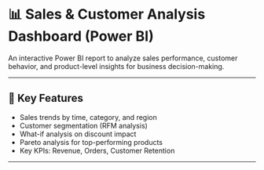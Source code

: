 
# 📊 Sales & Customer Analysis Dashboard (Power BI)

An interactive Power BI report to analyze sales performance, customer behavior, and product-level insights for business decision-making.

---

## 🚀 Key Features
- Sales trends by time, category, and region
- Customer segmentation (RFM analysis)
- What-if analysis on discount impact
- Pareto analysis for top-performing products
- Key KPIs: Revenue, Orders, Customer Retention

---


